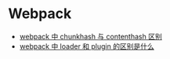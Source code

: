 # Webpack

- [webpack 中 chunkhash 与 contenthash 区别](https://github.com/zxf4399/interview/issues/12)
- [webpack 中 loader 和 plugin 的区别是什么](https://github.com/zxf4399/interview/issues/14)
